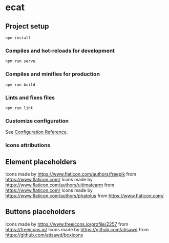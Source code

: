 # ecat

## Project setup
```
npm install
```

### Compiles and hot-reloads for development
```
npm run serve
```

### Compiles and minifies for production
```
npm run build
```

### Lints and fixes files
```
npm run lint
```

### Customize configuration
See [Configuration Reference](https://cli.vuejs.org/config/).

### Icons attributions
## Element placeholders
Icons made by https://www.flaticon.com/authors/freepik from https://www.flaticon.com/
Icons made by https://www.flaticon.com/authors/ultimatearm from https://www.flaticon.com/
Icons made by https://www.flaticon.com/authors/phatplus from https://www.flaticon.com/

## Buttons placeholders
Icons made by https://www.freeicons.io/profile/2257 from https://freeicons.io/
Icons made by https://github.com/atisawd from https://github.com/atisawd/boxicons
